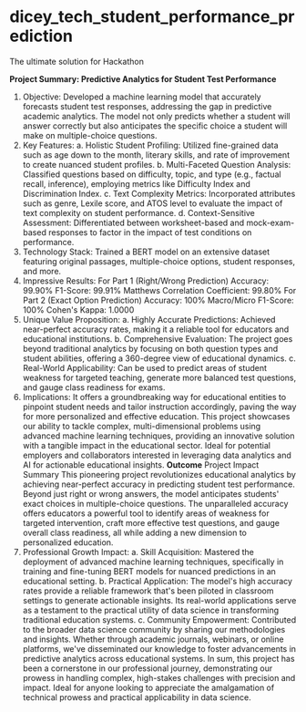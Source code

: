 # dicey_tech_student_performance_prediction
The ultimate solution for Hackathon

**Project Summary: Predictive Analytics for Student Test Performance**
1.	Objective: Developed a machine learning model that accurately forecasts student test responses, addressing the gap in predictive academic analytics. The model not only predicts whether a student will answer correctly but also anticipates the specific choice a student will make on multiple-choice questions.
2.	Key Features:
a.	Holistic Student Profiling: Utilized fine-grained data such as age down to the month, literary skills, and rate of improvement to create nuanced student profiles.
b.	Multi-Faceted Question Analysis: Classified questions based on difficulty, topic, and type (e.g., factual recall, inference), employing metrics like Difficulty Index and Discrimination Index.
c.	Text Complexity Metrics: Incorporated attributes such as genre, Lexile score, and ATOS level to evaluate the impact of text complexity on student performance.
d.	Context-Sensitive Assessment: Differentiated between worksheet-based and mock-exam-based responses to factor in the impact of test conditions on performance.
3.	Technology Stack:
Trained a BERT model on an extensive dataset featuring original passages, multiple-choice options, student responses, and more.
4.	Impressive Results:
For Part 1 (Right/Wrong Prediction)
Accuracy: 99.90%
F1-Score: 99.91%
Matthews Correlation Coefficient: 99.80%
For Part 2 (Exact Option Prediction)
Accuracy: 100%
Macro/Micro F1-Score: 100%
Cohen's Kappa: 1.0000
5.	Unique Value Proposition:
a.	Highly Accurate Predictions: Achieved near-perfect accuracy rates, making it a reliable tool for educators and educational institutions.
b.	Comprehensive Evaluation: The project goes beyond traditional analytics by focusing on both question types and student abilities, offering a 360-degree view of educational dynamics.
c.	Real-World Applicability: Can be used to predict areas of student weakness for targeted teaching, generate more balanced test questions, and gauge class readiness for exams.
6.	Implications: It offers a groundbreaking way for educational entities to pinpoint student needs and tailor instruction accordingly, paving the way for more personalized and effective education.
This project showcases our ability to tackle complex, multi-dimensional problems using advanced machine learning techniques, providing an innovative solution with a tangible impact in the educational sector. Ideal for potential employers and collaborators interested in leveraging data analytics and AI for actionable educational insights.
**Outcome**
Project Impact Summary
This pioneering project revolutionizes educational analytics by achieving near-perfect accuracy in predicting student test performance. Beyond just right or wrong answers, the model anticipates students' exact choices in multiple-choice questions. The unparalleled accuracy offers educators a powerful tool to identify areas of weakness for targeted intervention, craft more effective test questions, and gauge overall class readiness, all while adding a new dimension to personalized education.
1.	Professional Growth Impact:
a.	Skill Acquisition: Mastered the deployment of advanced machine learning techniques, specifically in training and fine-tuning BERT models for nuanced predictions in an educational setting.
b.	Practical Application: The model's high accuracy rates provide a reliable framework that's been piloted in classroom settings to generate actionable insights. Its real-world applications serve as a testament to the practical utility of data science in transforming traditional education systems.
c.	Community Empowerment: Contributed to the broader data science community by sharing our methodologies and insights. Whether through academic journals, webinars, or online platforms, we've disseminated our knowledge to foster advancements in predictive analytics across educational systems.
In sum, this project has been a cornerstone in our professional journey, demonstrating our prowess in handling complex, high-stakes challenges with precision and impact. Ideal for anyone looking to appreciate the amalgamation of technical prowess and practical applicability in data science.
